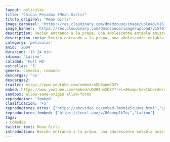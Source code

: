 ```yaml
---
layout: peliculas
title: "Chicas Pesadas (Mean Girls)"
titulo_original: "Mean Girls"
image_carousel: 'https://res.cloudinary.com/dmsdzouoo/image/upload/v1570154813/mean-min_ldy7fg.jpg'
image_banner: 'https://res.cloudinary.com/dmsdzouoo/image/upload/v1570154810/CC2-min_riy0ru.jpg'
description: Recién entrando a la prepa, una adolescente entabla amistad con tres populares, pero también manipuladoras estudiantes.
description_corta: Recién entrando a la prepa, una adolescente entabla amistad con tres populares, pero también manipuladoras estudiantes.
category: 'peliculas'
anio: '2004'
duracion: '1h 24 min'
idioma: 'Latino'
calidad: 'Full HD'
estrellas: '5'
genero: Comedia, romance
descargas: 'no'
descargas2:
trailer: https://www.youtube.com/embed/oDU84nmSDZY
embed: https://www.youtube.com/embed/oDU84nmSDZY?rel=0&amp;hd=1&border=0&wmode=opaque&enablejsapi=1&modestbranding=1&controls=1&showinfo=1
sandbox: allow-same-origin allow-forms
reproductor: 'fembed'
clasificacion: '+5'
reproductores_otros: ["https://abcvideo.cc/embed-7m0mje5cu9xa.html","Latino","https://www.zembed.to/public/dist/asteroid.html?id=b8945b3f46b8a92dbe3a8bfaf8988e68&title=Mean%20Girls","Latino","https://mstream.press/g9nk91fn58wa","Latino","https://uqload.com/embed-9ic8pcxz717r.html","Latino"]
reproductores_fembed: ["https://feurl.com/v/80oenp1k7oj","Latino"]
tags:
- Comedia
twitter_text: Mean Girls
introduction: Recién entrando a la prepa, una adolescente entabla amistad con tres populares, pero también manipuladoras estudiantes.
---
```













